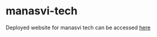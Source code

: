 # manasvi-tech

Deployed website for manasvi tech can be accessed [here](https://manasvi-tech.vercel.app/)
